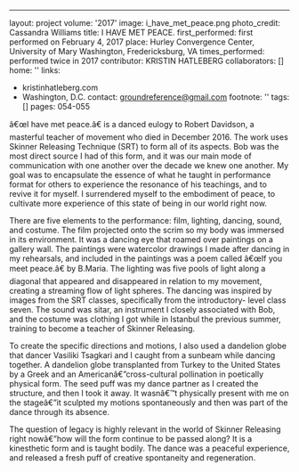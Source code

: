 ---
layout: project
volume: '2017'
image: i_have_met_peace.png
photo_credit: Cassandra Williams
title: I HAVE MET PEACE.
first_performed: first performed on February 4, 2017
place: Hurley Convergence Center, University of Mary Washington, Fredericksburg, VA
times_performed: performed twice in 2017
contributor: KRISTIN HATLEBERG
collaborators: []
home: ''
links:
- kristinhatleberg.com
- Washington, D.C.
contact: groundreference@gmail.com
footnote: ''
tags: []
pages: 054-055



â€œI have met peace.â€ is a danced eulogy to Robert Davidson, a masterful teacher of movement who died in December 2016. The work uses Skinner Releasing Technique (SRT) to form all of its aspects. Bob was the most direct source I had of this form, and it was our main mode of communication with one another over the decade we knew one another. My goal was to encapsulate the essence of what he taught in performance format for others to experience the resonance of his teachings, and to revive it for myself. I surrendered myself to the embodiment of peace, to cultivate more experience of this state of being in our world right now.

There are five elements to the performance: film, lighting, dancing, sound, and costume. The film projected onto the scrim so my body was immersed in its environment. It was a dancing eye that roamed over paintings on a gallery wall. The paintings were watercolor drawings I made after dancing in my rehearsals, and included in the paintings was a poem called â€œIf you meet peace.â€ by B.Maria. The lighting was five pools of light along a diagonal that appeared and disappeared in relation to my movement, creating a streaming flow of light spheres. The dancing was inspired by images from the SRT classes, specifically from the introductory- level class seven. The sound was sitar, an instrument I closely associated with Bob, and the costume was clothing I got while in Istanbul the previous summer, training to become a teacher of Skinner Releasing.

To create the specific directions and motions, I also used a dandelion globe that dancer Vasiliki Tsagkari and I caught from a sunbeam while dancing together. A dandelion globe transplanted from Turkey to the United States by a Greek and an Americanâ€”cross-cultural pollination in poetically physical form. The seed puff was my dance partner as I created the structure, and then I took it away. It wasnâ€™t physically present with me on the stageâ€”it sculpted my motions spontaneously and then was part of the dance through its absence.

The question of legacy is highly relevant in the world of Skinner Releasing right nowâ€”how will the form continue to be passed along? It is a kinesthetic form and is taught bodily. The dance was a peaceful experience, and released a fresh puff of creative spontaneity and regeneration.
